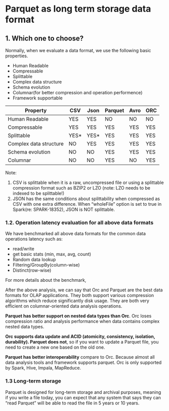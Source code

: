 # Parquet as long term storage data format

## 1. Which one to choose?
Normally, when we evaluate a data format, we use the following basic properties. 

- Human Readable
- Compressable
- Splittable
- Complex data structure
- Schema evolution
- Columnar(for better compression and operation performence)
- Framework supportable

|Property |CSV |Json|Parquet|Avro|ORC|
|---------|----|----|-------|----|---|
|Human Readable|YES|YES|NO|NO|NO|
|Compressable|YES|YES|YES|YES|YES|
|Splittable|YES*|YES*|YES|YES|YES|
|Complex data structure|NO|YES|YES|YES|YES|
|Schema evolution|NO|NO|YES|YES|YES|
|Columnar|NO|NO|YES|NO|YES|

Note:

1. CSV is splittable when it is a raw, uncompressed file or using a splittable compression format such as BZIP2 or LZO (note: LZO needs to be indexed to be splittable!)
2. JSON has the same conditions about splittability when compressed as CSV with one extra difference. When “wholeFile” option is set to true in Spark(re: SPARK-18352), JSON is NOT splittable.

### 1.2. Operation latency evaluation for all above data formats 

We have benchmarked all above data formats for the common data operations latency such as:
- read/write
- get basic stats (min, max, avg, count)
- Random data lookup
- Filtering/GroupBy(column-wise)
- Distinct(row-wise)

For more details about the benchmark, []()

After the above analysis, we can say that Orc and Parquet are the best data formats for OLAP applications. They both support various compression algorithms which reduce significantly disk usage. They are both very efficient on columnar-oriented data analysis operations. 

**Parquet has better support on nested data types than Orc**. Orc loses compression ratio and analysis performance when data contains complex nested data types.

**Orc supports data update and ACID (atomicity, consistency, isolation, durability). Parquet does not**, so if you want to update a Parquet file, you need to create a new one based on the old one.

**Parquet has better interoperability** compare to Orc. Because almost all data analysis tools and framework supports parquet. Orc is only supported by Spark, Hive, Impala, MapReduce.

### 1.3 Long-term storage

Parquet is designed for long-term storage and archival purposes, meaning if you write a file today, you can expect that any system that says they can “read Parquet” will be able to read the file in 5 years or 10 years.